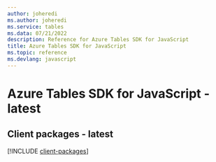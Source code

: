```yaml
---
author: joheredi
ms.author: joheredi
ms.service: tables
ms.data: 07/21/2022
description: Reference for Azure Tables SDK for JavaScript
title: Azure Tables SDK for JavaScript
ms.topic: reference
ms.devlang: javascript
---
```

# Azure Tables SDK for JavaScript - latest

## Client packages - latest
[!INCLUDE [client-packages](tables-client-index.md)]